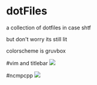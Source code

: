 # dotFiles
a collection of dotfiles in case shtf 

but don't worry its still lit

colorscheme is gruvbox


#vim and titlebar
<img
src="https://github.com/notDavidHenderson/dotFiles/blob/master/screenshots/vim.png?raw=true">

#ncmpcpp
<img
src="https://github.com/notDavidHenderson/dotFiles/blob/master/screenshots/ncmpcpp.png?raw=true">


